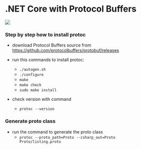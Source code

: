 # .NET Core with Protocol Buffers
![](https://www.codespot.org/assets/cover/protocol-buffers.png)

### Step by step how to install protoc 
- download Protocol Buffers source from https://github.com/protocolbuffers/protobuf/releases
- run this commands to install protoc:
    - `./autogen.sh`
    - `./configure` 
    - `make` 
    - `make check`
    - `sudo make install`
    
- check version with command
    - `protoc --version`

### Generate proto class
- run the command to generate the proto class
    - `protoc --proto_path=Proto --csharp_out=Proto Proto/listing.proto`
